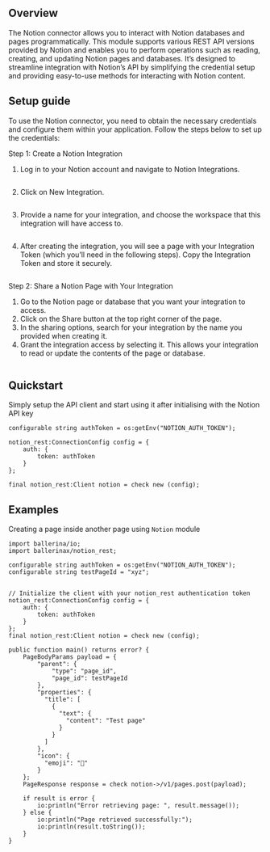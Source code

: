 ## Overview

[//]: # "TODO: Add overview mentioning the purpose of the module, supported REST API versions, and other high-level details."

The Notion connector allows you to interact with Notion databases and pages programmatically. This module supports various REST API versions provided by Notion and enables you to perform operations such as reading, creating, and updating Notion pages and databases. It’s designed to streamline integration with Notion’s API by simplifying the credential setup and providing easy-to-use methods for interacting with Notion content.

## Setup guide

[//]: # "TODO: Add detailed steps to obtain credentials and configure the module."

To use the Notion connector, you need to obtain the necessary credentials and configure them within your application. Follow the steps below to set up the credentials:

Step 1: Create a Notion Integration

1. Log in to your Notion account and navigate to Notion Integrations.

![]()

2. Click on New Integration.

![]()

3. Provide a name for your integration, and choose the workspace that this integration will have access to.

![]()

4. After creating the integration, you will see a page with your Integration Token (which you’ll need in the following steps). Copy the Integration Token and store it securely.

![]()

Step 2: Share a Notion Page with Your Integration

1. Go to the Notion page or database that you want your integration to access.
2. Click on the Share button at the top right corner of the page.
3. In the sharing options, search for your integration by the name you provided when creating it.
4. Grant the integration access by selecting it. This allows your integration to read or update the contents of the page or database.

![]()

## Quickstart

[//]: # "TODO: Add a quickstart guide to demonstrate a basic functionality of the module, including sample code snippets."

Simply setup the API client and start using it after initialising with the Notion API key

```bal
configurable string authToken = os:getEnv("NOTION_AUTH_TOKEN");

notion_rest:ConnectionConfig config = {
    auth: {
        token: authToken
    }
};

final notion_rest:Client notion = check new (config);
```

## Examples

Creating a page inside another page using `Notion` module

```bal
import ballerina/io;
import ballerinax/notion_rest;

configurable string authToken = os:getEnv("NOTION_AUTH_TOKEN");
configurable string testPageId = "xyz";


// Initialize the client with your notion_rest authentication token
notion_rest:ConnectionConfig config = {
    auth: {
        token: authToken
    }
};
final notion_rest:Client notion = check new (config);

public function main() returns error? {
    PageBodyParams payload = {
        "parent": {
            "type": "page_id",
            "page_id": testPageId
        },
        "properties": {
          "title": [
            {
              "text": {
                "content": "Test page"
              }
            }
          ]
        },
        "icon": {
          "emoji": "🥬"
        }
    };
    PageResponse response = check notion->/v1/pages.post(payload);

    if result is error {
        io:println("Error retrieving page: ", result.message());
    } else {
        io:println("Page retrieved successfully:");
        io:println(result.toString());
    }
}
```
